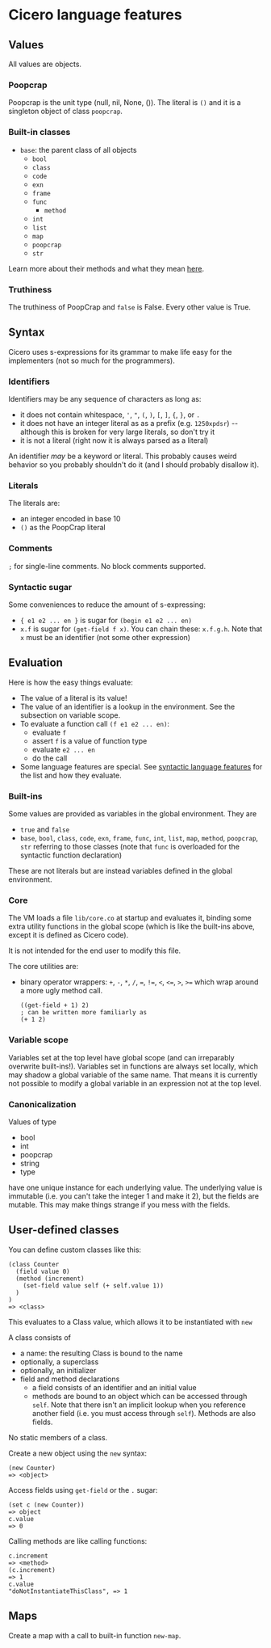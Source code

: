 # Cicero language features

## Values

All values are objects.

### Poopcrap

Poopcrap is the unit type (null, nil, None, ()). The literal is `()` and it is
a singleton object of class `poopcrap`.

### Built-in classes

* `base`: the parent class of all objects
  * `bool`
  * `class`
  * `code`
  * `exn`
  * `frame`
  * `func`
    * `method`
  * `int`
  * `list`
  * `map`
  * `poopcrap`
  * `str`

Learn more about their methods and what they mean [here](./classes.md).

### Truthiness

The truthiness of PoopCrap and `false` is False. Every other value is True.

## Syntax

Cicero uses s-expressions for its grammar to make life easy for the
implementers (not so much for the programmers).

### Identifiers

Identifiers may be any sequence of characters as long as:
* it does not contain whitespace, `'`, `"`, `(`, `)`, `[`, `]`, `{`, `}`, or `.`
* it does not have an integer literal as as a prefix (e.g. `1250xpdsr`) --
  although this is broken for very large literals, so don't try it
* it is not a literal (right now it is always parsed as a literal)

An identifier *may* be a keyword or literal. This probably causes weird
behavior so you probably shouldn't do it (and I should probably disallow it).

### Literals

The literals are:

* an integer encoded in base 10
* `()` as the PoopCrap literal

### Comments

`;` for single-line comments. No block comments supported.

### Syntactic sugar

Some conveniences to reduce the amount of s-expressing:
* `{ e1 e2 ... en }` is sugar for `(begin e1 e2 ... en)`
* `x.f` is sugar for `(get-field f x)`. You can chain these: `x.f.g.h`. Note
  that `x` must be an identifier (not some other expression)

## Evaluation

Here is how the easy things evaluate:

* The value of a literal is its value!
* The value of an identifier is a lookup in the environment. See the
  subsection on variable scope.
* To evaluate a function call `(f e1 e2 ... en)`:
  - evaluate `f`
  - assert `f` is a value of function type
  - evaluate `e2 ... en`
  - do the call
* Some language features are special. See [syntactic language features](./syntax.md) 
  for the list and how they evaluate.

### Built-ins

Some values are provided as variables in the global environment. They are

* `true` and `false`
* `base`, `bool`, `class`, `code`, `exn`, `frame`, `func`, `int`, `list`, `map`,
  `method`, `poopcrap`, `str` referring to those classes (note that `func` is 
  overloaded for the syntactic function declaration)

These are not literals but are instead variables defined in the global 
environment.

### Core

The VM loads a file `lib/core.co` at startup and evaluates it, binding some
extra utility functions in the global scope (which is like the built-ins above,
except it is defined as Cicero code).

It is not intended for the end user to modify this file.

The core utilities are:
* binary operator wrappers: `+`, `-`, `*`, `/`, `=`, `!=`, `<`, `<=`, `>`, `>=`
  which wrap around a more ugly method call. 
  ```
  ((get-field + 1) 2)
  ; can be written more familiarly as
  (+ 1 2)
  ```

### Variable scope

Variables set at the top level have global scope (and can irreparably overwrite
built-ins!). Variables set in functions are always set locally, which may
shadow a global variable of the same name. That means it is currently not
possible to modify a global variable in an expression not at the top level.

### Canonicalization

Values of type

* bool
* int
* poopcrap
* string
* type

have one unique instance for each underlying value. The underlying value is
immutable (i.e. you can't take the integer 1 and make it 2), but the fields
are mutable. This may make things strange if you mess with the fields.

## User-defined classes

You can define custom classes like this:

```
(class Counter
  (field value 0)
  (method (increment)
    (set-field value self (+ self.value 1))
  )
)
=> <class>
```

This evaluates to a Class value, which allows it to be instantiated with `new`

A class consists of
* a name: the resulting Class is bound to the name
* optionally, a superclass
* optionally, an initializer
* field and method declarations
  - a field consists of an identifier and an initial value
  - methods are bound to an object which can be accessed through `self`.
    Note that there isn't an implicit lookup when you reference another field 
    (i.e. you must access through `self`). Methods are also fields.

No static members of a class.

Create a new object using the `new` syntax:

```
(new Counter)
=> <object>
```

Access fields using `get-field` or the `.` sugar:

```
(set c (new Counter))
=> object
c.value
=> 0
```

Calling methods are like calling functions:

```
c.increment
=> <method>
(c.increment)
=> 1
c.value
"doNotInstantiateThisClass", => 1
```

## Maps

Create a map with a call to built-in function `new-map`.
